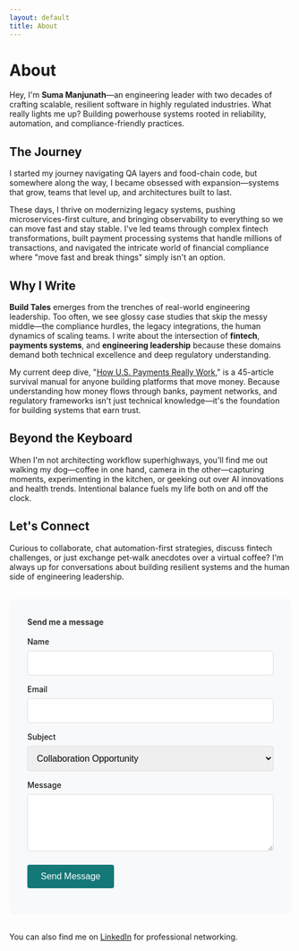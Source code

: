 ```yaml
---
layout: default
title: About
---
```


# About

Hey, I'm **Suma Manjunath**—an engineering leader with two decades of crafting scalable, resilient software in highly regulated industries. What really lights me up? Building powerhouse systems rooted in reliability, automation, and compliance-friendly practices.

## The Journey

I started my journey navigating QA layers and food-chain code, but somewhere along the way, I became obsessed with expansion—systems that grow, teams that level up, and architectures built to last. 

These days, I thrive on modernizing legacy systems, pushing microservices-first culture, and bringing observability to everything so we can move fast and stay stable. I've led teams through complex fintech transformations, built payment processing systems that handle millions of transactions, and navigated the intricate world of financial compliance where "move fast and break things" simply isn't an option.

## Why I Write

**Build Tales** emerges from the trenches of real-world engineering leadership. Too often, we see glossy case studies that skip the messy middle—the compliance hurdles, the legacy integrations, the human dynamics of scaling teams. I write about the intersection of **fintech**, **payments systems**, and **engineering leadership** because these domains demand both technical excellence and deep regulatory understanding.

My current deep dive, "[How U.S. Payments Really Work](/how-us-payments-actually-work/)," is a 45-article survival manual for anyone building platforms that move money. Because understanding how money flows through banks, payment networks, and regulatory frameworks isn't just technical knowledge—it's the foundation for building systems that earn trust.

## Beyond the Keyboard

When I'm not architecting workflow superhighways, you'll find me out walking my dog—coffee in one hand, camera in the other—capturing moments, experimenting in the kitchen, or geeking out over AI innovations and health trends. Intentional balance fuels my life both on and off the clock.

## Let's Connect

Curious to collaborate, chat automation-first strategies, discuss fintech challenges, or just exchange pet‑walk anecdotes over a virtual coffee? I'm always up for conversations about building resilient systems and the human side of engineering leadership.

<div id="contact-form" style="background: #f8f9fa; padding: 2rem; border-radius: 8px; margin: 2rem 0;">
  <h4 style="margin-top: 0; color: #333;">Send me a message</h4>
  <form action="https://formspree.io/f/xblkbevy" method="POST" style="max-width: 500px;">
    <div style="margin-bottom: 1rem;">
      <label for="name" style="display: block; margin-bottom: 0.5rem; font-weight: 500;">Name</label>
      <input type="text" name="name" id="name" required style="width: 100%; padding: 0.75rem; border: 1px solid #ddd; border-radius: 4px; font-size: 1rem;">
    </div>
    <div style="margin-bottom: 1rem;">
      <label for="email" style="display: block; margin-bottom: 0.5rem; font-weight: 500;">Email</label>
      <input type="email" name="email" id="email" required style="width: 100%; padding: 0.75rem; border: 1px solid #ddd; border-radius: 4px; font-size: 1rem;">
    </div>
    <div style="margin-bottom: 1rem;">
      <label for="subject" style="display: block; margin-bottom: 0.5rem; font-weight: 500;">Subject</label>
      <select name="subject" id="subject" style="width: 100%; padding: 0.75rem; border: 1px solid #ddd; border-radius: 4px; font-size: 1rem;">
        <option value="Collaboration">Collaboration Opportunity</option>
        <option value="Fintech Discussion">Fintech/Payments Discussion</option>
        <option value="Engineering Leadership">Engineering Leadership</option>
        <option value="Speaking">Speaking Opportunity</option>
        <option value="General">General Inquiry</option>
      </select>
    </div>
    <div style="margin-bottom: 1.5rem;">
      <label for="message" style="display: block; margin-bottom: 0.5rem; font-weight: 500;">Message</label>
      <textarea name="message" id="message" rows="4" required style="width: 100%; padding: 0.75rem; border: 1px solid #ddd; border-radius: 4px; font-size: 1rem; resize: vertical;"></textarea>
    </div>
    <button type="submit" class="g-recaptcha" data-sitekey="6Le2g6crAAAAABrTyFxjbc5sCYhgnUs0Nnxuicwf" data-callback="onSubmit" data-action="submit" style="background: #157878; color: white; padding: 0.75rem 1.5rem; border: none; border-radius: 4px; font-size: 1rem; cursor: pointer; font-weight: 500;">Send Message</button>
  </form>
</div>

You can also find me on [LinkedIn](https://linkedin.com/in/sumamanjunath) for professional networking.